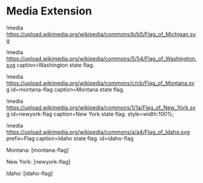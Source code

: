 # Media Extension

!media https://upload.wikimedia.org/wikipedia/commons/b/b5/Flag_of_Michigan.svg

!media https://upload.wikimedia.org/wikipedia/commons/5/54/Flag_of_Washington.svg caption=Washington state flag.

!media https://upload.wikimedia.org/wikipedia/commons/c/cb/Flag_of_Montana.svg id=montana-flag caption=Montana state flag.

!media https://upload.wikimedia.org/wikipedia/commons/1/1a/Flag_of_New_York.svg id=newyork-flag caption=New York state flag. style=width:100%;

!media https://upload.wikimedia.org/wikipedia/commons/a/a4/Flag_of_Idaho.svg prefix=Flag caption=Idaho state flag. id=idaho-flag

Montana: [montana-flag]

New York: [newyork-flag]

Idaho: [idaho-flag]
